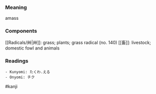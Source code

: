 ### Meaning

amass

### Components

[[Radicals/艸|艸]]: grass; plants; grass radical (no. 140) [[畜]]: livestock; domestic fowl and animals

### Readings

```
- Kunyomi: たくわ.える
- Onyomi: チク
```

#kanji